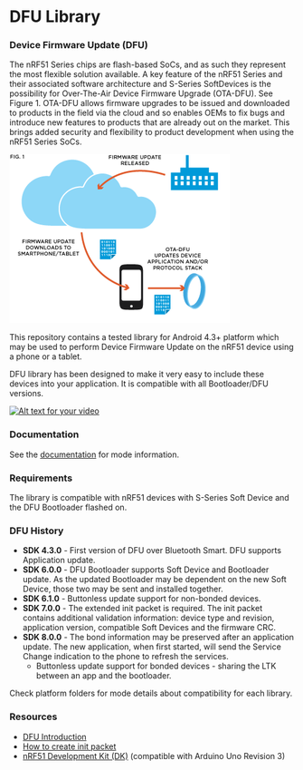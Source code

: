 # DFU Library

### Device Firmware Update (DFU)

The nRF51 Series chips are flash-based SoCs, and as such they represent the most flexible solution available. A key feature of the nRF51 Series and their associated software architecture
and S-Series SoftDevices is the possibility for Over-The-Air Device Firmware Upgrade (OTA-DFU). See Figure 1. OTA-DFU allows firmware upgrades to be issued and downloaded to products 
in the field via the cloud and so enables OEMs to fix bugs and introduce new features to products that are already out on the market. 
This brings added security and flexibility to product development when using the nRF51 Series SoCs.

![Device Firmware Update](resources/dfu.png)

This repository contains a tested library for Android 4.3+ platform which may be used to perform Device Firmware Update on the nRF51 device using a phone or a tablet.

DFU library has been designed to make it very easy to include these devices into your application. It is compatible with all Bootloader/DFU versions.

[![Alt text for your video](http://img.youtube.com/vi/LdY2m_bZTgE/0.jpg)](http://youtu.be/LdY2m_bZTgE)

### Documentation

See the [documentation](documentation) for mode information.

### Requirements

The library is compatible with nRF51 devices with S-Series Soft Device and the DFU Bootloader flashed on. 

### DFU History

* **SDK 4.3.0** - First version of DFU over Bluetooth Smart. DFU supports Application update.
* **SDK 6.0.0** - DFU Bootloader supports Soft Device and Bootloader update. As the updated Bootloader may be dependent on the new Soft Device, those two may be sent and installed together.
* **SDK 6.1.0** - Buttonless update support for non-bonded devices.
* **SDK 7.0.0** - The extended init packet is required. The init packet contains additional validation information: device type and revision, application version, compatible Soft Devices and the firmware CRC.
* **SDK 8.0.0** - The bond information may be preserved after an application update. The new application, when first started, will send the Service Change indication to the phone to refresh the services.
    - Buttonless update support for bonded devices - sharing the LTK between an app and the bootloader.

Check platform folders for mode details about compatibility for each library.

### Resources

- [DFU Introduction](http://developer.nordicsemi.com/nRF51_SDK/doc/7.2.0/s110/html/a00062.html "BLE Bootloader/DFU")
- [How to create init packet](https://github.com/NordicSemiconductor/nRF-Master-Control-Panel/tree/master/init%20packet%20handling "Init packet handling")
- [nRF51 Development Kit (DK)](http://www.nordicsemi.com/eng/Products/nRF51-DK "nRF51 DK") (compatible with Arduino Uno Revision 3)
